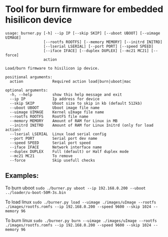 # Tool for burn firmware for embedded hisilicon device

```
usage: burner.py [-h] --ip IP [--skip SKIP] [--uboot UBOOT] [--uimage UIMAGE]
                 [--rootfs ROOTFS] [--memory MEMORY] [--initrd INITRD]
                 [--lserial LSERIAL] [--port PORT] [--speed SPEED]
                 [--iface IFACE] [--duplex DUPLEX] [--mc21 MC21] [--force]
                 action

Load/burn firmware to hisilicon ip device.

positional arguments:
  action             Required action load|burn|uboot|mac

optional arguments:
  -h, --help         show this help message and exit
  --ip IP            Ip address for device
  --skip SKIP        Uboot size to skip in kb (default 512kb)
  --uboot UBOOT      Uboot image file name
  --uimage UIMAGE    Kernel uImage file name
  --rootfs ROOTFS    RootFS file name
  --memory MEMORY    Amount of RAM for Linux in MB
  --initrd INITRD    Amount of RAM for Linux Initrd (only for load action)
  --lserial LSERIAL  Linux load serial config
  --port PORT        Serial port dev name
  --speed SPEED      Serial port speed
  --iface IFACE      Network interface name
  --duplex DUPLEX    Full (default) or Half duplex mode
  --mc21 MC21        To remove
  --force            Skip usefull checks
```

## Examples:
To burn uboot ```sudo ./burner.py uboot --ip 192.168.0.200 --uboot ../loader/u-boot-50M-3s.bin```

To load linux ```sudo ./burner.py load --uimage ./images/uImage --rootfs ./images/rootfs.romfs --ip 192.168.0.200 --speed 9600 --skip 1024 --memory 96```

To burn linux ```sudo ./burner.py burn --uimage ./images/uImage --rootfs ./images/rootfs.romfs --ip 192.168.0.200 --speed 9600 --skip 1024 --memory 96```






